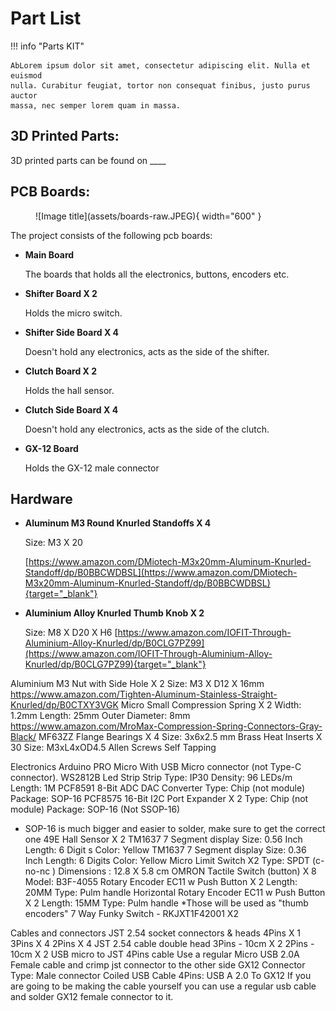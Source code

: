 # Part List

!!! info "Parts KIT"

    AbLorem ipsum dolor sit amet, consectetur adipiscing elit. Nulla et euismod
    nulla. Curabitur feugiat, tortor non consequat finibus, justo purus auctor
    massa, nec semper lorem quam in massa.

## 3D Printed Parts:

3D printed parts can be found on ____

## PCB Boards:
<figure markdown="span">
  ![Image title](assets/boards-raw.JPEG){ width="600" }
</figure>

The project consists of the following pcb boards:

* **Main Board** 

    The boards that holds all the electronics, buttons, encoders etc.

* **Shifter Board X 2** 

    Holds the micro switch.

* **Shifter Side Board X 4** 

    Doesn't hold any electronics, acts as the side of the shifter.

* **Clutch Board X 2** 

    Holds the hall sensor.
    

* **Clutch Side Board X 4** 

    Doesn't hold any electronics, acts as the side of the clutch.


* **GX-12 Board** 

    Holds the GX-12 male connector

## Hardware
* **Aluminum M3 Round Knurled Standoffs X 4**
    
    Size: M3 X 20

    [https://www.amazon.com/DMiotech-M3x20mm-Aluminum-Knurled-Standoff/dp/B0BBCWDBSL](https://www.amazon.com/DMiotech-M3x20mm-Aluminum-Knurled-Standoff/dp/B0BBCWDBSL){target="_blank"}


* **Aluminium Alloy Knurled Thumb Knob X 2**
    
    Size: M8 X D20 X H6
    [https://www.amazon.com/IOFIT-Through-Aluminium-Alloy-Knurled/dp/B0CLG7PZ99](https://www.amazon.com/IOFIT-Through-Aluminium-Alloy-Knurled/dp/B0CLG7PZ99){target="_blank"}

Aluminium M3 Nut with Side Hole X 2
Size: M3 X D12 X 16mm
https://www.amazon.com/Tighten-Aluminum-Stainless-Straight-Knurled/dp/B0CTXY3VGK
Micro Small Compression Spring X 2
Width: 1.2mm
Length: 25mm
Outer Diameter: 8mm
https://www.amazon.com/MroMax-Compression-Spring-Connectors-Gray-Black/
MF63ZZ Flange Bearings X 4
Size:  3x6x2.5 mm
Brass Heat Inserts X 30
Size: M3xL4xOD4.5
Allen Screws
Self Tapping 

Electronics
Arduino PRO Micro 
With USB Micro connector (not Type-C connector).
WS2812B Led Strip 
Strip Type: IP30
Density: 96 LEDs/m 
Length: 1M
PCF8591 8-Bit ADC DAC Converter
Type: Chip (not module)
Package:  SOP-16
PCF8575 16-Bit I2C Port Expander X 2
Type: Chip (not module)
Package:  SOP-16 (Not SSOP-16)
* SOP-16 is much bigger and easier to solder, make sure to get the correct one
49E Hall Sensor X 2
TM1637 7 Segment display
Size: 0.56 Inch
Length: 6 Digit s
Color: Yellow
TM1637 7 Segment display
Size: 0.36 Inch
Length: 6 Digits 
Color: Yellow
Micro Limit Switch X2
Type: SPDT (c-no-nc )
Dimensions : 12.8 X 5.8 cm
OMRON Tactile Switch (button)  X 8
Model: B3F-4055
Rotary Encoder EC11 w Push Button X 2
Length: 20MM
Type: Pulm handle
Horizontal Rotary Encoder EC11 w Push Button X 2
Length: 15MM
Type: Pulm handle
*Those will be used as "thumb encoders"
7 Way Funky Switch - RKJXT1F42001 X2

Cables and connectors
 JST 2.54 socket connectors & heads
4Pins X 1 
3Pins X 4 
2Pins X 4 
JST 2.54 cable double head
3Pins - 10cm X 2
2Pins - 10cm X 2
USB micro to JST 4Pins cable
Use a regular Micro USB 2.0A Female cable and crimp jst connector to the other side
GX12 Connector 
Type: Male connector
Coiled USB Cable 4Pins: USB A 2.0 To GX12
If you are going to be making the cable yourself you can use a regular usb cable and solder GX12 female connector to it.
